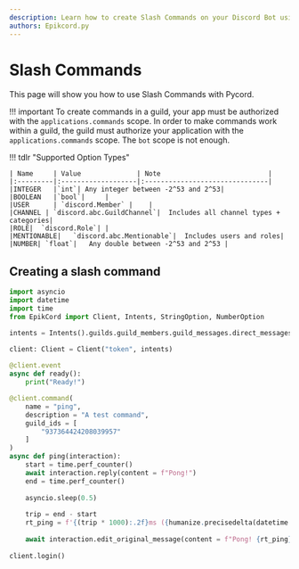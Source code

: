 ```yaml
---
description: Learn how to create Slash Commands on your Discord Bot using the Epikcord.py library!
authors: Epikcord.py
---
```


# Slash Commands

This page will show you how to use Slash Commands with Pycord. 

!!! important
	To create commands in a guild, your app must be authorized with the `applications.commands` scope. In order to make commands work within a guild, the guild must authorize your application with the `applications.commands` scope. The `bot` scope is not enough.


!!! tdlr "Supported Option Types"
	
	| Name     | Value              | Note                           |
	|:---------|:-------------------|:-------------------------------|
	|INTEGER   |`int`| Any integer between -2^53 and 2^53|
	|BOOLEAN   |`bool`|     |	
	|USER	   | `discord.Member` |    |	
	|CHANNEL | `discord.abc.GuildChannel`|	Includes all channel types + categories|
	|ROLE|	`discord.Role`| |	
	|MENTIONABLE|	`discord.abc.Mentionable`|	Includes users and roles|
	|NUMBER| `float`|	Any double between -2^53 and 2^53 |

## Creating a slash command

```py
import asyncio
import datetime
import time
from EpikCord import Client, Intents, StringOption, NumberOption

intents = Intents().guilds.guild_members.guild_messages.direct_messages.message_content

client: Client = Client("token", intents)
  
@client.event
async def ready():
    print("Ready!")

@client.command(
    name = "ping",
    description = "A test command",
    guild_ids = [
        "937364424208039957"
    ]
)
async def ping(interaction):
    start = time.perf_counter()
    await interaction.reply(content = f"Pong!")
    end = time.perf_counter()
    
    asyncio.sleep(0.5)
    
    trip = end - start
    rt_ping = f'{(trip * 1000):.2f}ms ({humanize.precisedelta(datetime.timedelta(seconds=trip))})'
    
    await interaction.edit_original_message(content = f"Pong! {rt_ping}")
    
client.login()
```